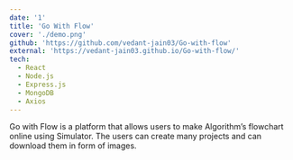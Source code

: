```yaml
---
date: '1'
title: 'Go With Flow'
cover: './demo.png'
github: 'https://github.com/vedant-jain03/Go-with-flow'
external: 'https://vedant-jain03.github.io/Go-with-flow/'
tech:
  - React
  - Node.js
  - Express.js
  - MongoDB
  - Axios
---
```


Go with Flow is a platform that allows users to make Algorithm’s flowchart online using Simulator. The users can create many projects and can download them in form of images.